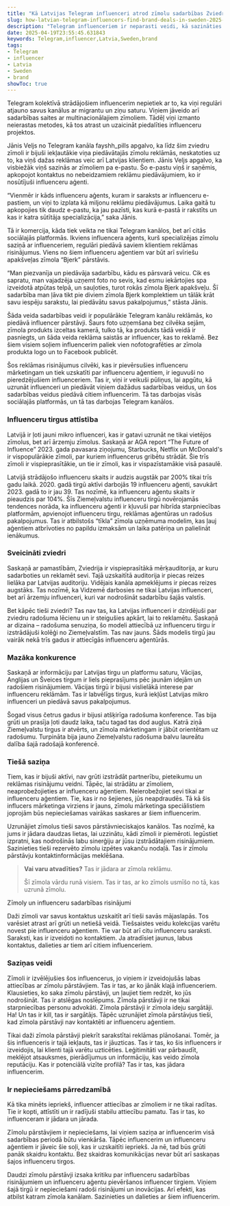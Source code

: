 ```yaml
---
title: "Kā Latvijas Telegram influenceri atrod zīmolu sadarbības Zviedrijā"
slug: how-latvian-telegram-influencers-find-brand-deals-in-sweden-2025-04-19
description: "Telegram influenceriem ir neparasti veidi, kā sazināties ar zīmoliem un atrast sadarbības iespējas, strādājot ārpus savas valstis robežām."
date: 2025-04-19T23:55:45.631843
keywords: Telegram,influencer,Latvia,Sweden,brand
tags:
- Telegram
- influencer
- Latvia
- Sweden
- brand
showToc: true
---
```


Telegram kolektīvā strādājošiem influencerim nepietiek ar to, ka viņi regulāri atjauno savus kanālus ar migrantu un ziņu saturu. Viņiem jāveido arī sadarbības saites ar multinacionālajiem zīmoliem. Tādēļ viņi izmanto neierastas metodes, kā tos atrast un uzaicināt piedalīties influenceru projektos. 

Jānis Veljs no Telegram kanāla fayshh_pills apgalvo, ka līdz šim zviedru zīmoli ir bijuši iekļautākie viņa piedāvātajās zīmolu reklāmās, neskatoties uz to, ka viņš dažas reklāmas veic arī Latvijas klientiem. Jānis Veljs apgalvo, ka visbiežāk viņš sazinās ar zīmoliem pa e-pastu. Šo e-pastu viņš ir saņēmis, apkopojot kontaktus no nebeidzamiem reklāmu piedāvājumiem, ko ir nosūtījuši influenceru aģenti. 

“Vienmēr ir kāds influenceru aģents, kuram ir saraksts ar influenceru e-pastiem, un viņi to izplata kā miljonu reklāmu piedāvājumus. Laika gaitā tu apkopojies tik daudz e-pastu, ka jau pazīsti, kas kurā e-pastā ir rakstīts un kas ir katra sūtītāja specializācija,” saka Jānis.  

Tā ir komercija, kāda tiek veikta ne tikai Telegram kanālos, bet arī citās sociālajās platformās. Ikviens influencera aģents, kurš specializējas zīmolu saziņā ar influenceriem, regulāri piedāvā saviem klientiem reklāmas risinājumus. Viens no šiem influenceru aģentiem var būt arī svīriešu apakšveļas zīmola “Bjerk” pārstāvis.  

“Man piezvanīja un piedāvāja sadarbību, kādu es pārsvarā veicu. Cik es sapratu, man vajadzēja uzņemt foto no sevis, kad esmu iekārtojies spa izveidotā atpūtas telpā, un sauļoties, turot rokās zīmola Bjerk apakšveļu. Šī sadarbība man ļāva tikt pie diviem zīmola Bjerk komplektiem un tālāk krāt savu iespēju sarakstu, lai piedāvātu savus pakalpojumus,” stāsta Jānis.

Šāda veida sadarbības veidi ir populārākie Telegram kanālu reklāmās, ko piedāvā influencer pārstāvji. Šaurs foto uzņemšana bez cilvēka sejām, zīmola produkts izceltas kamerā, tulko tā, ka produkts tādā veidā ir pasniegts, un šāda veida reklāma saistās ar influencer, kas to reklamē. Bez šiem visiem soļiem influencerim paliek vien nofotografēties ar zīmola produkta logo un to Facebook publicēt.   

Šos reklāmas risinājumus cilvēki, kas ir pievērsušies influenceru mārketingam un tiek uzskatīti par influenceru aģentiem, ir ieguvuši no pieredzējušiem influenceriem. Tas ir, viņi ir veikuši pūliņus, lai apgūtu, kā uzrunāt influenceri un piedāvāt viņiem dažādus sadarbības veidus, un šos sadarbības veidus piedāvā citiem influencerim. Tā tas darbojas visās sociālajās platformās, un tā tas darbojas Telegram kanālos.

### Influenceru tirgus attīstība

Latvijā ir ļoti jauni mikro influenceri, kas ir gatavi uzrunāt ne tikai vietējos zīmolus, bet arī ārzemju zīmolus. Saskaņā ar AGA report “The Future of Influence” 2023. gada pavasara ziņojumu, Starbucks, Netflix un McDonald's ir vispopulārākie zīmoli, par kuriem influencerus gribētu strādāt. Šie trīs zīmoli ir vispieprasītākie, un tie ir zīmoli, kas ir vispazīstamākie visā pasaulē.
 
Latvijā strādājošo influenceru skaits ir audzis augstāk par 200% tikai trīs gadu laikā. 2020. gadā tirgū aktīvi darbojās 19 influenceru aģenti, savukārt 2023. gadā to ir jau 39. Tas nozīmē, ka influenceru aģentu skaits ir pieaudzis par 104%. Šīs Ziemeļvalstu influenceru tirgū novērojamās tendences norāda, ka influenceru aģenti ir kļuvuši par hibrīda starpniecības platformām, apvienojot influenceru tirgu, reklāmas aģentūras un radošus pakalpojumus. Tas ir atbilstošs “tīkla” zīmola uzņēmuma modelim, kas ļauj aģentiem atbrīvoties no papildu izmaksām un laika patēriņa un palielināt ienākumus. 

### Sveicināti zviedri

Saskaņā ar pamastībām, Zviedrija ir vispieprasītākā mērķauditorija, ar kuru sadarboties un reklamēt sevi. Tajā uzskaitītā auditorija ir piecas reizes lielāka par Latvijas auditoriju. Vidējais kanāla apmeklējums ir piecas reizes augstāks. Tas nozīmē, ka Vidzemē darbosies ne tikai Latvijas influenceri, bet arī ārzemju influenceri, kuri var nodrošināt sadarbību šajās valstīs. 

Bet kāpēc tieši zviedri? Tas nav tas, ka Latvijas influenceri ir dzirdējuši par zviedru radošuma lēcienu un ir steigušies apkārt, lai to reklamētu. Saskaņā ar dizaina – radošuma senuziņa, šo modeli attiecībā uz influenceru tirgu ir izstrādājuši kolēģi no Ziemeļvalstīm. Tas nav jauns. Šāds modelis tirgū jau vairāk nekā trīs gadus ir attiecīgās influenceru aģentūrās.

### Mazāka konkurence

Saskaņā ar informāciju par Latvijas tirgu un platformu saturu, Vācijas, Anglijas un Šveices tirgum ir liels pieprasījums pēc jaunām idejām un radošiem risinājumiem. Vācijas tirgū ir bijusi vislielākā interese par influenceru reklāmām. Tas ir labvēlīgs tirgus, kurā iekļūst Latvijas mikro influenceri un piedāvā savus pakalpojumus. 

Šogad visus četrus gadus ir bijusi atšķirīga radošuma konference. Tas bija grūti un prasīja ļoti daudz laika, taču tagad tas dod augļus. Katrā ziņā Ziemeļvalstu tirgus ir atvērts, un zīmola mārketingam ir jābūt orientētam uz radošumu. Turpināta bija jauno Ziemeļvalstu radošuma balvu laureātu dalība šajā radošajā konferencē.     

### Tiešā saziņa

Tiem, kas ir bijuši aktīvi, nav grūti izstrādāt partnerību, pieteikumu un reklāmas risinājumu veidni. Tāpēc, lai strādātu ar zīmoliem, neaprobežojieties ar influenceru aģentiem. Neierobežojiet sevi tikai ar influenceru aģentiem. Tie, kas ir no šejienes, jūs neapdraudēs. Tā kā šis influcers mārketinga virziens ir jauns, zīmolu mārketinga speciālistiem joprojām būs nepieciešamas vairākas saskares ar šiem influencerim. 

Uzrunājiet zīmolus tieši savos pārstāvnieciskajos kanālos. Tas nozīmē, ka jums ir jādara daudzas lietas, lai uzzinātu, kādi zīmoli ir piemēroti. Iegūstiet izpratni, kas nodrošinās labu sinerģiju ar jūsu izstrādātajiem risinājumiem. Sazinieties tieši rezervēto zīmolu izpētes vakanču nodaļā. Tas ir zīmolu pārstāvju kontaktinformācijas meklēšana.
 
> **Vai varu atvadīties?** 
> Tas ir jādara ar zīmola reklāmu. 
> 
> Šī zīmola vārdu runā visiem. Tas ir tas, ar ko zīmols usmīšo no tā, kas uzrunā zīmolu. 

Zīmoly un influenceru sadarbības risinājumi

Daži zīmoli var savus kontaktus uzskaitīt arī tieši savās mājaslapās. Tos varēsiet atrast arī grūti un netiešā veidā. Tiešsaistes veidu kolekcijas varētu novest pie influenceru aģentiem. Tie var būt arī citu influenceru saraksti. Saraksti, kas ir izveidoti no kontaktiem. Ja atradīsiet jaunus, labus kontaktus, dalieties ar tiem arī citiem influenceriem. 

### Saziņas veidi

Zīmoli ir izvēlējušies šos influencerus, jo viņiem ir izveidojušās labas attiecības ar zīmolu pārstāvjiem. Tas ir tas, ar ko jānāk klajā influenceriem. Klausieties, ko saka zīmolu pārstāvji, un ļaujiet tiem redzēt, ko jūs nodrošināt. Tas ir atslēgas noslēpums. Zīmola pārstāvji ir ne tikai starpniecības personu advokāti. Zīmola pārstāvji ir zīmola ideju sargātāji. Ha! Un tas ir kill, tas ir sargātājs. Tāpēc uzrunājiet zīmola pārstāvjus tieši, kad zīmola pārstāvji nav kontaktēti ar influenceru aģentiem. 

Tikai daži zīmola pārstāvji piekrīt sarakstītai reklāmas plānošanai. Tomēr, ja šis influenceris ir tajā iekļauts, tas ir jāuzticas. Tas ir tas, ko šis influencers ir izveidojis, lai klienti tajā varētu uzticēties. Leģitimitāti var pārbaudīt, meklējot atsauksmes, pierādījumus un informāciju, kas veido zīmola reputāciju. Kas ir potenciālā vizīte profilā? Tas ir tas, kas jādara influencerim.

### Ir nepieciešams pārredzamībā

Kā tika minēts iepriekš, influencer attiecības ar zīmoliem ir ne tikai radītas. Tie ir kopti, attīstīti un ir radījuši stabilu attiecību pamatu. Tas ir tas, ko influenceram ir jādara un jārada. 

Zīmolu pārstāvjiem ir nepieciešams, lai viņiem saziņa ar influencerim visā sadarbības periodā būtu vienkārša. Tāpēc influencerim un influenceru aģentiem ir jāveic šie soļi, kas ir uzskaitīti iepriekš. Ja nē, tad būs grūti panāk skaidru kontaktu. Bez skaidras komunikācijas nevar būt arī saskaņas šajos influenceru tirgos. 

Daudzi zīmolu pārstāvji izsaka kritiku par influenceru sadarbības risinājumiem un influenceru aģentu pievēršanos influencer tirgiem. Viņiem šajā tirgū ir nepieciešami radoši risinājumi un inovācijas. Arī efekti, kas atbilst katram zīmola kanālam. Sazinieties un dalieties ar šiem influencerim.